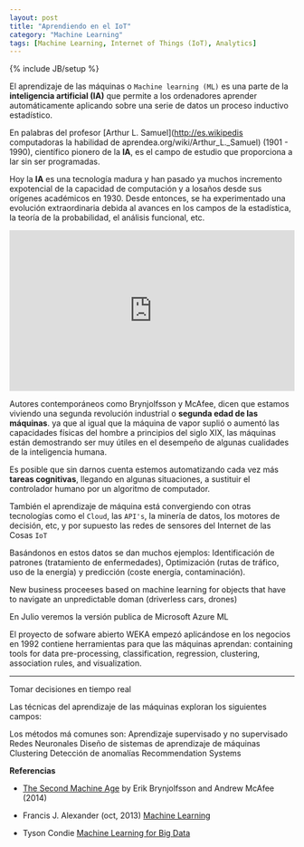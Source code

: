 ```yaml
---
layout: post
title: "Aprendiendo en el IoT"
category: "Machine Learning"
tags: [Machine Learning, Internet of Things (IoT), Analytics]
---
```

{% include JB/setup %}

El aprendizaje de las máquinas o `Machine learning (ML)` es una parte de la **inteligencia artificial (IA)** que permite a los ordenadores aprender automáticamente aplicando sobre una serie de datos un proceso inductivo estadístico. 

En palabras del profesor [Arthur L. Samuel](http://es.wikipedis computadoras la habilidad de aprendea.org/wiki/Arthur_L._Samuel) (1901 - 1990), científico pionero de la **IA**, es el campo de estudio que proporciona a lar sin ser programadas.

Hoy la **IA** es una tecnología madura y han pasado ya muchos incremento expotencial de la capacidad de computación y a losaños desde sus orígenes académicos en 1930. Desde entonces, se  ha experimentado una evolución extraordinaria debida al  avances en los campos de la estadística, la teoría de la probabilidad, el análisis funcional, etc. 

<center>
<style>.embed-container { position: relative; padding-bottom: 56.25%; height: 0; overflow: hidden; max-width: 100%; height: auto; } .embed-container iframe, .embed-container object, .embed-container embed { position: absolute; top: 0; left: 0; width: 100%; height: 100%; }</style><div class='embed-container'><iframe src='http://www.youtube.com/embed/Uu0RUVlO4T0' frameborder='0' allowfullscreen></iframe></div>
</center>


Autores contemporáneos como Brynjolfsson y McAfee, dicen que estamos viviendo una segunda revolución industrial o **segunda edad de las máquinas**.  ya que al igual que la máquina de vapor suplió o aumentó las capacidades físicas del hombre a principios del siglo XIX, las máquinas están demostrando ser muy útiles en el desempeño de algunas cualidades de la inteligencia humana. 

Es posible que sin darnos cuenta estemos automatizando cada vez más **tareas cognitivas**, llegando en algunas situaciones, a sustituir el controlador humano por un algoritmo de computador.

También el aprendizaje de máquina está convergiendo con otras tecnologías como el `Cloud`, las `API's`, la minería de datos, los motores de decisión, etc, y por supuesto las redes de sensores del Internet de las Cosas `IoT`

Basándonos en estos datos se dan muchos ejemplos: Identificación de patrones (tratamiento de enfermedades), Optimización (rutas de tráfico, uso de la energía) y predicción (coste energía, contaminación).

New business proceeses based on machine learning for objects that have to navigate an unpredictable doman (driverless cars, drones)

En Julio veremos la versión publica de Microsoft Azure ML 

El proyecto de sofware abierto WEKA empezó aplicándose en los negocios en 1992 contiene herramientas para que las máquinas aprendan: containing tools for data pre-processing, classification, regression, clustering, association rules, and visualization. 

********

 

Tomar decisiones en tiempo real


Las técnicas del aprendizaje de las máquinas exploran los siguientes campos:

Los métodos má comunes son:
Aprendizaje supervisado y no supervisado  
Redes Neuronales
Diseño de sistemas de aprendizaje de máquinas
Clustering
Detección de anomalías
Recommendation Systems






**Referencias**

- [The Second Machine Age]() by Erik Brynjolfsson and Andrew McAfee (2014)

- Francis J. Alexander (oct, 2013) [Machine Learning]() 

- Tyson Condie [Machine Learning for Big Data]()




